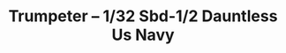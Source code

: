 ---
layout: product
title: "Trumpeter – 1/32 Sbd-1/2 Dauntless Us Navy"
price: "9200" 
desc: "N/A"
img_path: "/assets/img/TRU02241.jpg"
brand: "N/A"
available: false
special_offer: false
new: false
soon: false
cat: "010000"
subcat: "013400"
subsubcat: "0N/A"
sifra: "TRU02241"
popular: false
---